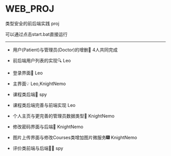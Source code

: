 # WEB_PROJ
类型安全的前后端实践 proj

可以通过点击start.bat直接运行

---
* 用户(Patient)与管理员(Doctor)的增删👀 4人共同完成
* 前后端用户列表的实现🔍 Leo
* 登录界面🥾 Leo
* 主界面💡 Leo,KnightNemo
* 课程类后端📗 spy
* 课程类后端完善与前端实现 Leo
  
* 个人主页与更完善的管理员数据类型👤 KnightNemo
* 修改密码界面与后端🔐 KnightNemo
* 图片上传界面与修改Courses类增加图片微服务🎆 KnightNemo
* 评价类前端与后端🧑‍⚖️ spy


